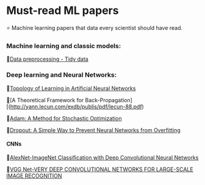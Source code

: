 # Must-read ML papers
:star: Machine learning papers that data every scientist should have read.

### Machine learning and classic models:
:page_facing_up:[Data preprocessing - Tidy data](https://vita.had.co.nz/papers/tidy-data.pdf)

### Deep learning and Neural Networks:
:page_facing_up:[Topology of Learning in Artificial Neural Networks](https://arxiv.org/abs/1902.08160v1)

:page_facing_up:[A Theoretical Framework for Back-Propagation][(http://yann.lecun.com/exdb/publis/pdf/lecun-88.pdf)

:page_facing_up:[Adam: A Method for Stochastic Optimization](https://arxiv.org/pdf/1412.6980.pdf)

:page_facing_up:[Dropout: A Simple Way to Prevent Neural Networks from Overfitting](https://www.cs.toronto.edu/~hinton/absps/JMLRdropout.pdf)



#### CNNs

:page_facing_up:[AlexNet-ImageNet Classification with Deep Convolutional
Neural Networks](https://papers.nips.cc/paper/4824-imagenet-classification-with-deep-convolutional-neural-networks.pdf)

:page_facing_up:[VGG Net-VERY DEEP CONVOLUTIONAL NETWORKS FOR LARGE-SCALE IMAGE RECOGNITION](https://arxiv.org/pdf/1409.1556v6.pdf)
